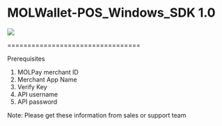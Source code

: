 # MOLWallet-POS_Windows_SDK 1.0

<img src="https://user-images.githubusercontent.com/38641542/39343453-6726cf3c-4a0f-11e8-978f-cd0e83b411d8.jpg">

=================================

Prerequisites

1. MOLPay merchant ID
2. Merchant App Name
3. Verify Key
4. API username
5. API password

Note: Please get these information from sales or support team

